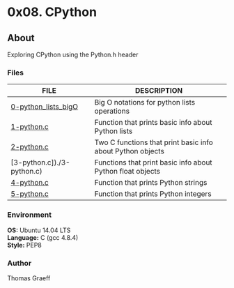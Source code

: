 # 0x08. CPython

## About
Exploring CPython using the Python.h header

### Files
FILE | DESCRIPTION
----|----
[0-python_lists_bigO](./0-python_lists_bigO) | Big O notations for python lists operations   
[1-python.c](./1-python.c) | Function that prints basic info about Python lists   
[2-python.c](./2-python.c) | Two C functions that print basic info about Python objects    
[3-python.c])./3-python.c) | Functions that print basic info about Python float objects   
[4-python.c](./4-python.c) | Function that prints Python strings  
[5-python.c](./5-python.c) | Function that prints Python integers  

### Environment
<strong>OS:</strong> Ubuntu 14.04 LTS   
<strong>Language:</strong> C (gcc 4.8.4)  
<strong>Style:</strong> PEP8  

### Author
Thomas Graeff
